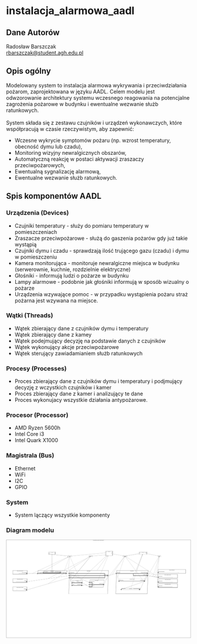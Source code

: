 # instalacja_alarmowa_aadl

## Dane Autorów
Radosław Barszczak
<br>rbarszczak@student.agh.edu.pl


## Opis ogólny
Modelowany system to instalacja alarmowa wykrywania i przeciwdziałania pożarom, zaprojektowana w języku AADL. Celem modelu jest odwzorowanie architektury systemu wczesnego reagowania na potencjalne zagrożenia pożarowe w budynku i ewentualne wezwanie służb ratunkowych.
<br><br>System składa się z zestawu czujników i urządzeń wykonawczych, które współpracują w czasie rzeczywistym, aby zapewnić:
- Wczesne wykrycie symptomów pożaru (np. wzrost temperatury, obecność dymu lub czadu),
- Monitoring wizyjny newralgicznych obszarów,
- Automatyczną reakcję w postaci aktywacji zraszaczy przeciwpożarowych,
- Ewentualną sygnalizację alarmową,
- Ewentualne wezwanie służb ratunkowych.

## Spis komponentów AADL

### Urządzenia (Devices)
- Czujniki temperatury - służy do pomiaru temperatury w pomieszczeniach 
- Zraszacze przeciwpożarowe - służą do gaszenia pożarów gdy już takie wystąpią
- Czujniki dymu i czadu - sprawdzają ilość trującego gazu (czadu) i dymu w pomieszczeniu
- Kamera monitorująca - monitoruje newralgiczne miejsca w budynku (serwerownie, kuchnie, rozdzielnie elektryczne)
- Głośniki - informują ludzi o pożarze w budynku
- Lampy alarmowe - podobnie jak głośniki informują w sposób wizualny o pożarze
- Urządzenia wzywające pomoc - w przypadku wystąpienia pożaru straż pożarna jest wzywana na miejsce.

### Wątki (Threads)

- Wątek zbierający dane z czujników dymu i temperatury
- Wątek zbierający dane z kamey
- Wątek podejmujący decyzję na podstawie danych z czujników
- Wątek wykonujący akcje przeciwpożarowe
- Wątek sterujący zawiadamianiem służb ratunkowych

### Procesy (Processes)

- Proces zbierający dane z czujników dymu i temperatury i podjmujący decyzję z wczystkich czujników i kamer
- Proces zbierający dane z kamer i analizujący te dane
- Proces wykonujacy wszystkie działania antypożarowe.
  
### Procesor (Processor)

- AMD Ryzen 5600h
- Intel Core i3
- Intel Quark X1000

### Magistrala (Bus)

- Ethernet
- WiFi
- I2C
- GPIO

### System

- System lączący wszystkie komponenty

### Diagram modelu

![Diagram systemu alarmowego](Images/instalacja_alarmowa_v2.png)
